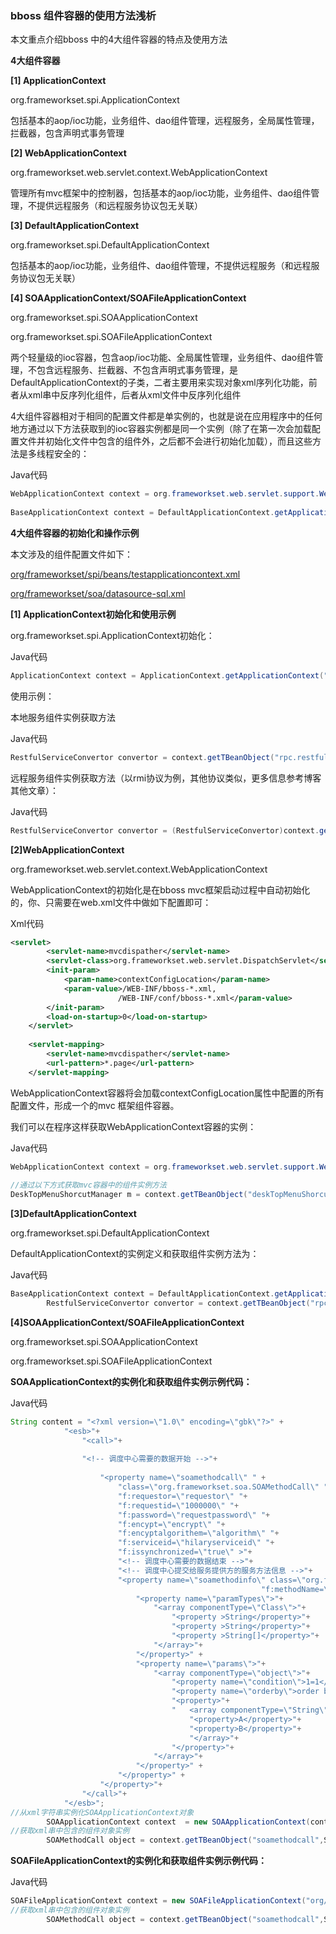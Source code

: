 ### bboss 组件容器的使用方法浅析

  本文重点介绍bboss 中的4大组件容器的特点及使用方法

**4大组件容器**

**[1] ApplicationContext**

org.frameworkset.spi.ApplicationContext

包括基本的aop/ioc功能，业务组件、dao组件管理，远程服务，全局属性管理，拦截器，包含声明式事务管理

**[2] WebApplicationContext**

org.frameworkset.web.servlet.context.WebApplicationContext

管理所有mvc框架中的控制器，包括基本的aop/ioc功能，业务组件、dao组件管理，不提供远程服务（和远程服务协议包无关联）

**[3] DefaultApplicationContext**

org.frameworkset.spi.DefaultApplicationContext

包括基本的aop/ioc功能，业务组件、dao组件管理，不提供远程服务（和远程服务协议包无关联）

**[4] SOAApplicationContext/SOAFileApplicationContext**

org.frameworkset.spi.SOAApplicationContext

org.frameworkset.spi.SOAFileApplicationContext

两个轻量级的ioc容器，包含aop/ioc功能、全局属性管理，业务组件、dao组件管理，不包含远程服务、拦截器、不包含声明式事务管理，是DefaultApplicationContext的子类，二者主要用来实现对象xml序列化功能，前者从xml串中反序列化组件，后者从xml文件中反序列化组件  

4大组件容器相对于相同的配置文件都是单实例的，也就是说在应用程序中的任何地方通过以下方法获取到的ioc容器实例都是同一个实例（除了在第一次会加载配置文件并初始化文件中包含的组件外，之后都不会进行初始化加载），而且这些方法是多线程安全的：

Java代码

```java
WebApplicationContext context = org.frameworkset.web.servlet.support.WebApplicationContextUtils.getWebApplicationContext();//获取mvc容器实例  
  
BaseApplicationContext context = DefaultApplicationContext.getApplicationContext("org/frameworkset/spi/beans/testapplicationcontext.xml");//获取普通ioc容器实例  
```

  **4大组件容器的初始化和操作示例**

本文涉及的组件配置文件如下：

[org/frameworkset/spi/beans/testapplicationcontext.xml](https://github.com/bbossgroups/bbossgroups-3.5/blob/master/bbossaop/test/org/frameworkset/spi/beans/testapplicationcontext.xml)

[org/frameworkset/soa/datasource-sql.xml](https://github.com/bbossgroups/bbossgroups-3.5/blob/master/bboss-soa/test/org/frameworkset/soa/datasource-sql.xml)

**[1] ApplicationContext初始化和使用示例**

org.frameworkset.spi.ApplicationContext初始化：

Java代码   

```java
ApplicationContext context = ApplicationContext.getApplicationContext("org/frameworkset/spi/beans/testapplicationcontext.xml");  
```

使用示例：

本地服务组件实例获取方法

Java代码

```java
RestfulServiceConvertor convertor = context.getTBeanObject("rpc.restful.convertor",RestfulServiceConvertor.class);  
```

远程服务组件实例获取方法（以rmi协议为例，其他协议类似，更多信息参考博客其他文章）：

Java代码

```java
RestfulServiceConvertor convertor = (RestfulServiceConvertor)context.getBeanObject("(rmi::172.16.17.216:1099)/rpc.restful.convertor");  
```

**[2]WebApplicationContext**

org.frameworkset.web.servlet.context.WebApplicationContext

WebApplicationContext的初始化是在bboss mvc框架启动过程中自动初始化的，你、只需要在web.xml文件中做如下配置即可：

Xml代码

```xml
<servlet>  
        <servlet-name>mvcdispather</servlet-name>  
        <servlet-class>org.frameworkset.web.servlet.DispatchServlet</servlet-class>  
        <init-param>  
            <param-name>contextConfigLocation</param-name>  
            <param-value>/WEB-INF/bboss-*.xml,  
                        /WEB-INF/conf/bboss-*.xml</param-value>  
        </init-param>  
        <load-on-startup>0</load-on-startup>  
    </servlet>  
          
    <servlet-mapping>  
        <servlet-name>mvcdispather</servlet-name>  
        <url-pattern>*.page</url-pattern>  
    </servlet-mapping>   
```

WebApplicationContext容器将会加载contextConfigLocation属性中配置的所有配置文件，形成一个的mvc 框架组件容器。

我们可以在程序这样获取WebApplicationContext容器的实例：

Java代码

```java
WebApplicationContext context = org.frameworkset.web.servlet.support.WebApplicationContextUtils.getWebApplicationContext();//获取实例  
  
//通过以下方式获取mvc容器中的组件实例方法  
DeskTopMenuShorcutManager m = context.getTBeanObject("deskTopMenuShorcutManager", DeskTopMenuShorcutManager.class);  
```

**[3]DefaultApplicationContext**

org.frameworkset.spi.DefaultApplicationContext

DefaultApplicationContext的实例定义和获取组件实例方法为：

Java代码 

```java
BaseApplicationContext context = DefaultApplicationContext.getApplicationContext("org/frameworkset/spi/beans/testapplicationcontext.xml");  
        RestfulServiceConvertor convertor = context.getTBeanObject("rpc.restful.convertor",RestfulServiceConvertor.class);  
```

**[4]SOAApplicationContext/SOAFileApplicationContext**

org.frameworkset.spi.SOAApplicationContext

org.frameworkset.spi.SOAFileApplicationContext

**SOAApplicationContext的实例化和获取组件实例示例代码：**

Java代码

```java
String content = "<?xml version=\"1.0\" encoding=\"gbk\"?>" +  
            "<esb>"+  
                "<call>"+  
                  
                "<!-- 调度中心需要的数据开始 -->"+  
                      
                    "<property name=\"soamethodcall\" " +  
                        "class=\"org.frameworkset.soa.SOAMethodCall\" "+  
                        "f:requestor=\"requestor\" "+  
                        "f:requestid=\"1000000\" "+  
                        "f:password=\"requestpassword\" "+  
                        "f:encypt=\"encrypt\" "+  
                        "f:encyptalgorithem=\"algorithm\" "+  
                        "f:serviceid=\"hilaryserviceid\" "+  
                        "f:issynchronized=\"true\" >"+  
                        "<!-- 调度中心需要的数据结束 -->"+  
                        "<!-- 调度中心提交给服务提供方的服务方法信息 -->"+  
                        "<property name=\"soamethodinfo\" class=\"org.frameworkset.soa.SOAMethodInfo\" " +  
                                                        "f:methodName=\"methodname\">"+  
                            "<property name=\"paramTypes\">"+  
                                "<array componentType=\"Class\">"+  
                                    "<property >String</property>"+  
                                    "<property >String</property>"+  
                                    "<property >String[]</property>"+  
                                "</array>"+  
                            "</property>" +  
                            "<property name=\"params\">"+  
                                "<array componentType=\"object\">"+  
                                    "<property name=\"condition\">1=1</property>"+  
                                    "<property name=\"orderby\">order by ${A}</property>"+  
                                    "<property>"+  
                                    "   <array componentType=\"String\">"+  
                                        "<property>A</property>"+  
                                        "<property>B</property>"+  
                                        "</array>"+  
                                    "</property>"+  
                                "</array>"+  
                            "</property>" +  
                        "</property>" +  
                    "</property>"+  
                "</call>"+  
            "</esb>";  
//从xml字符串实例化SOAApplicationContext对象   
        SOAApplicationContext context  = new SOAApplicationContext(content);  
//获取xml串中包含的组件对象实例    
        SOAMethodCall object = context.getTBeanObject("soamethodcall",SOAMethodCall.class);  
```

**SOAFileApplicationContext的实例化和获取组件实例示例代码：**

Java代码

```java
SOAFileApplicationContext context = new SOAFileApplicationContext("org/frameworkset/soa/datasource-sql.xml");  
//获取xml串中包含的组件对象实例    
        SOAMethodCall object = context.getTBeanObject("soamethodcall",SOAMethodCall.class);  
```

